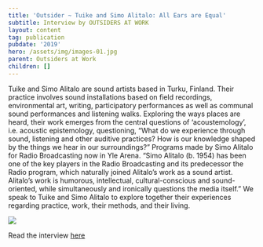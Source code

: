 ```yaml
---
title: 'Outsider ~ Tuike and Simo Alitalo: All Ears are Equal'
subtitle: Interview by OUTSIDERS AT WORK
layout: content
tag: publication
pubdate: '2019'
hero: /assets/img/images-01.jpg
parent: Outsiders at Work
children: []
---
```

Tuike and Simo Alitalo are sound artists based in Turku, Finland. Their practice involves sound installations based on field recordings, environmental art, writing, participatory performances as well as communal sound performances and listening walks. Exploring the ways places are heard, their work emerges from the central questions of ‘acoustemology’, i.e. acoustic epistemology, questioning, “What do we experience through sound, listening and other auditive practices? How is our knowledge shaped by the things we hear in our surroundings?” Programs made by Simo Alitalo for Radio Broadcasting now in Yle Arena. “Simo Alitalo (b. 1954) has been one of the key players in the Radio Broadcasting and its predecessor the Radio program, which naturally joined Alitalo’s work as a sound artist. Alitalo’s work is humorous, intellectual, cultural-conscious and sound-oriented, while simultaneously and ironically questions the media itself.” We speak to Tuike and Simo Alitalo to explore together their experiences regarding practice, work, their methods, and their living.



![](/assets/img/tuike-and-simo-01.jpg)

Read the interview [here](https://outsidersatwork.wordpress.com/all-ears-are-equal/)
